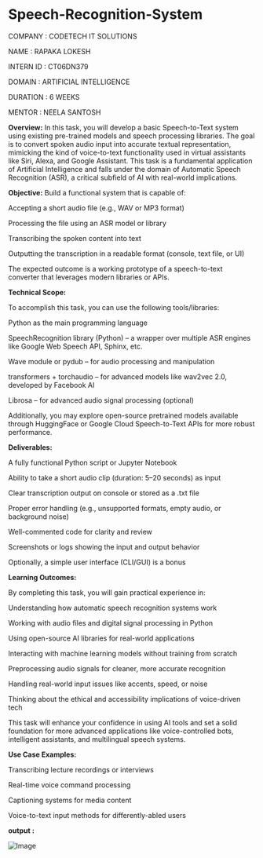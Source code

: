 # Speech-Recognition-System


COMPANY : CODETECH IT SOLUTIONS

NAME : RAPAKA LOKESH

INTERN ID : CT06DN379

DOMAIN : ARTIFICIAL INTELLIGENCE

DURATION : 6 WEEKS

MENTOR : NEELA SANTOSH


**Overview:**
In this task, you will develop a basic Speech-to-Text system using existing pre-trained models and speech processing libraries. The goal is to convert spoken audio input into accurate textual representation, mimicking the kind of voice-to-text functionality used in virtual assistants like Siri, Alexa, and Google Assistant. This task is a fundamental application of Artificial Intelligence and falls under the domain of Automatic Speech Recognition (ASR), a critical subfield of AI with real-world implications.

**Objective:**
Build a functional system that is capable of:

Accepting a short audio file (e.g., WAV or MP3 format)

Processing the file using an ASR model or library

Transcribing the spoken content into text

Outputting the transcription in a readable format (console, text file, or UI)

The expected outcome is a working prototype of a speech-to-text converter that leverages modern libraries or APIs.

**Technical Scope:**

To accomplish this task, you can use the following tools/libraries:

Python as the main programming language

SpeechRecognition library (Python) – a wrapper over multiple ASR engines like Google Web Speech API, Sphinx, etc.

Wave module or pydub – for audio processing and manipulation

transformers + torchaudio – for advanced models like wav2vec 2.0, developed by Facebook AI

Librosa – for advanced audio signal processing (optional)

Additionally, you may explore open-source pretrained models available through HuggingFace or Google Cloud Speech-to-Text APIs for more robust performance.

**Deliverables:**

A fully functional Python script or Jupyter Notebook

Ability to take a short audio clip (duration: 5–20 seconds) as input

Clear transcription output on console or stored as a .txt file

Proper error handling (e.g., unsupported formats, empty audio, or background noise)

Well-commented code for clarity and review

Screenshots or logs showing the input and output behavior

Optionally, a simple user interface (CLI/GUI) is a bonus

**Learning Outcomes:**

By completing this task, you will gain practical experience in:

Understanding how automatic speech recognition systems work

Working with audio files and digital signal processing in Python

Using open-source AI libraries for real-world applications

Interacting with machine learning models without training from scratch

Preprocessing audio signals for cleaner, more accurate recognition

Handling real-world input issues like accents, speed, or noise

Thinking about the ethical and accessibility implications of voice-driven tech

This task will enhance your confidence in using AI tools and set a solid foundation for more advanced applications like voice-controlled bots, intelligent assistants, and multilingual speech systems.

**Use Case Examples:**

Transcribing lecture recordings or interviews

Real-time voice command processing

Captioning systems for media content

Voice-to-text input methods for differently-abled users

**output :**

![Image](https://github.com/user-attachments/assets/69572f3d-7120-4e1d-985b-0055e0553331)
